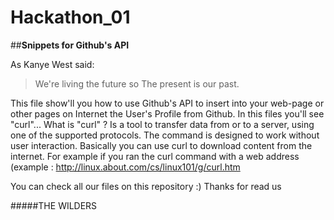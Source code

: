 # Hackathon_01
##**Snippets for Github's API**

As Kanye West said:

>We're living the future so
>The present is our past.

This file show'll you how to use Github's API to insert into your web-page or other pages on Internet the User's Profile from Github.
In this files you'll see "curl"...
What is "curl" ?
Is a tool to transfer data from or to a server, using one of the supported protocols. The command is designed to work without user interaction.
Basically you can use curl to download content from the internet.
For example if you ran the curl command with a web address (example : http://linux.about.com/cs/linux101/g/curl.htm

You can check all our files on this repository :)
Thanks for read us

#####THE WILDERS
